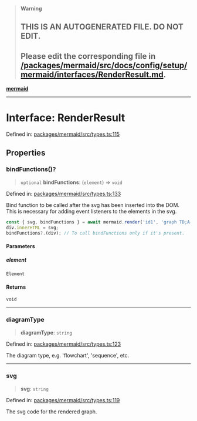 > **Warning**
>
> ## THIS IS AN AUTOGENERATED FILE. DO NOT EDIT.
>
> ## Please edit the corresponding file in [/packages/mermaid/src/docs/config/setup/mermaid/interfaces/RenderResult.md](../../../../../packages/mermaid/src/docs/config/setup/mermaid/interfaces/RenderResult.md).

[**mermaid**](../../README.md)

---

# Interface: RenderResult

Defined in: [packages/mermaid/src/types.ts:115](https://github.com/mermaid-js/mermaid/blob/master/packages/mermaid/src/types.ts#L115)

## Properties

### bindFunctions()?

> `optional` **bindFunctions**: (`element`) => `void`

Defined in: [packages/mermaid/src/types.ts:133](https://github.com/mermaid-js/mermaid/blob/master/packages/mermaid/src/types.ts#L133)

Bind function to be called after the svg has been inserted into the DOM.
This is necessary for adding event listeners to the elements in the svg.

```js
const { svg, bindFunctions } = await mermaid.render('id1', 'graph TD;A-->B');
div.innerHTML = svg;
bindFunctions?.(div); // To call bindFunctions only if it's present.
```

#### Parameters

##### element

`Element`

#### Returns

`void`

---

### diagramType

> **diagramType**: `string`

Defined in: [packages/mermaid/src/types.ts:123](https://github.com/mermaid-js/mermaid/blob/master/packages/mermaid/src/types.ts#L123)

The diagram type, e.g. 'flowchart', 'sequence', etc.

---

### svg

> **svg**: `string`

Defined in: [packages/mermaid/src/types.ts:119](https://github.com/mermaid-js/mermaid/blob/master/packages/mermaid/src/types.ts#L119)

The svg code for the rendered graph.

